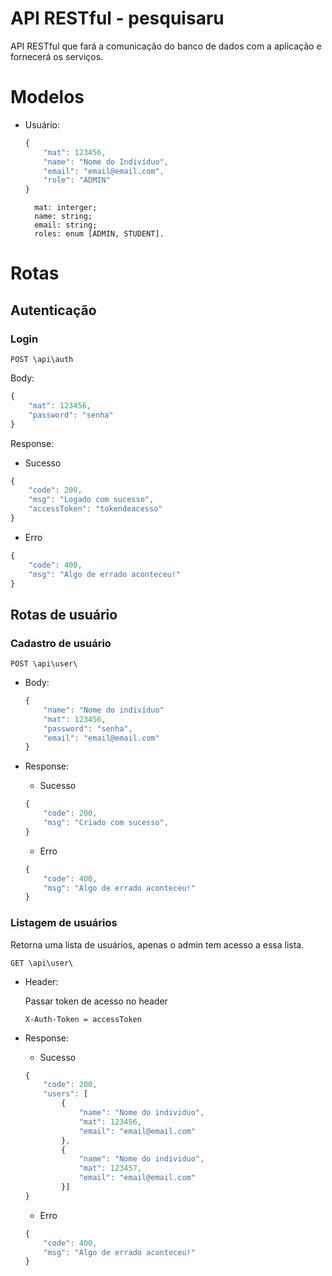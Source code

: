 # API RESTful - pesquisaru

API RESTful que fará a comunicação do banco de dados com a aplicação e fornecerá os serviços.

# Modelos

* Usuário:

    ```javascript
    {
        "mat": 123456,
        "name": "Nome do Indivíduo",
        "email": "email@email.com",
        "role": "ADMIN"
    }
    ```
        mat: interger;
        name: string;
        email: string;
        roles: enum [ADMIN, STUDENT].

# Rotas

## Autenticação

### Login

``` POST \api\auth ```

Body: 

```javascript
{
    "mat": 123456,
    "password": "senha"
}
```

Response:
 
 * Sucesso

```javascript
{
    "code": 200,
    "msg": "Logado com sucesso",
    "accessToken": "tokendeacesso"
}
```

* Erro

```javascript
{
    "code": 400,
    "msg": "Algo de errado aconteceu!"
}
```

## Rotas de usuário

### Cadastro de usuário

``` POST \api\user\ ```

* Body: 

    ```javascript
    {
        "name": "Nome do indivíduo"
        "mat": 123456,
        "password": "senha",
        "email": "email@email.com"
    }
    ```

* Response:

    * Sucesso

    ```javascript
    {
        "code": 200,
        "msg": "Criado com sucesso",
    }
    ```

    * Erro

    ```javascript
    {
        "code": 400,
        "msg": "Algo de errado aconteceu!"
    }
    ```

### Listagem de usuários

Retorna uma lista de usuários, apenas o admin tem acesso a essa lista.

``` GET \api\user\ ```

* Header:

    Passar token de acesso no header

    ```
    X-Auth-Token = accessToken
    ```

* Response:
    
    * Sucesso

    ```javascript
    {
        "code": 200,
        "users": [
            {
                "name": "Nome do individuo",
                "mat": 123456,
                "email": "email@email.com"
            },
            {
                "name": "Nome do individuo",
                "mat": 123457,
                "email": "email@email.com"
            }]
    }
    ```

    * Erro

    ```javascript
    {
        "code": 400,
        "msg": "Algo de errado aconteceu!"
    }
    ```

